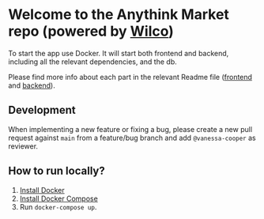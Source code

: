 # Welcome to the Anythink Market repo (powered by [Wilco](https://www.trywilco.com))

To start the app use Docker. It will start both frontend and backend, including all the relevant dependencies, and the db.

Please find more info about each part in the relevant Readme file ([frontend](frontend/readme.md) and [backend](backend/README.md)).

## Development

When implementing a new feature or fixing a bug, please create a new pull request against `main` from a feature/bug branch and add `@vanessa-cooper` as reviewer.

## How to run locally?

1. [Install Docker](https://docs.docker.com/get-docker/)
2. [Install Docker Compose](https://docs.docker.com/compose/install/)
3. Run `docker-compose up`.
